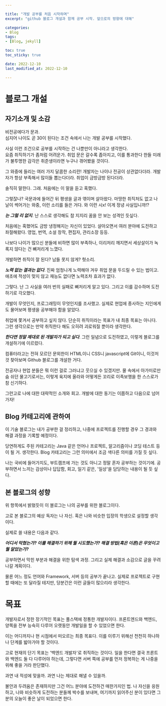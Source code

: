 ```yaml
---

title: "개발 공부를 처음 시작하며"
excerpt: "github 블로그 개설과 함께 공부 시작. 앞으로의 방향에 대해"

categories:
- Blog
tags:
- [Blog, jekyll]

toc: true
toc_sticky: true

date: 2022-12-10
last_modified_at: 2022-12-10

---
```


# 블로그 개설

## 자기소개 및 소감
비전공에다가 문과.  
심지어 나이도 곧 30이 된다는 조건 속에서 나는 개발 공부를 시작했다.

사실 이런 조건으로 공부를 시작하는 건 나뿐만이 아니라고 생각한다.  
요즘 취직하기가 좀처럼 어려운가.
취업 문은 갈수록 좁아지고, 이를 통과한다 한들 미래가 불투명한 감각은 취준생이라면 누구나 겪어봤을 것이다.

그 와중에 들리는 여러 가지 달콤한 소리란!
개발자는 나이나 전공이 상관없다더라.
개발자가 항상 부족해서 많이들 뽑는다더라.
취업이 금방금방 된다더라.


솔직히 말한다.
그래.
처음에는 이 말을 듣고 혹했다.

그렇잖나?
국문과에 들어간 뒤 평생을 글과 엮이며 살아왔다.
마땅한 취직처도 없고 나날이 썩어가는 와중, 이런 소리를 들은 거다.
와 이런 시x! 이게 정녕 사실입니까!?


***는 그럴 리 없지***.
난 스스로 생각해도 참 지지리 꿈을 안 보는 성격인 듯싶다.

처음에는 혹했어도 금방 냉정해지는 자신이 있었다.
살아오면서 여러 분야에 도전하고 좌절해왔다.
영업, 번역, 소설 창작, 편집자, 관리소장 등등.

나보다 나이가 많으신 분들에 비하면 많이 부족하나,
이리저리 깨지면서 세상살이가 녹록지 않다는 건 뼈저리게 느꼈다.

개발하면 취직이 잘 된다? 남들 못지 않게?
헛소리.

***노력 없는 결과는 없다***.
진짜 엄청나게 노력해야 겨우 취업 문을 두드릴 수 있는 법이고.
애초에 적성이 맞지 않고 재능도 없다면 노력조차 효과가 없다.


그렇다.
난 그 사실을 여러 번의 실패로 뼈저리게 알고 있다.
그리고 이를 감수하며 도전하기로 각오했다.

개발이 무엇인지, 프로그래밍이 무엇인지를 조사했고.
실제로 현업에 종사하는 지인에게도 물어보며 평생을 공부해야 함을 알았다.


취업에 쫓겨서 공부하고 싶지 않다.
단순히 취직이라는 목표가 내 최종 목표는 아니다.
그런 생각으로는 만약 취직한다 해도 오히려 괴로워질 뿐이라 생각한다.

***한다면 정말 제대로 된 개발자가 되고 싶다***.
그런 일념으로 도전하였고, 이렇게 블로그를 개설하기에 이르렀다.

컴퓨터라고는 전혀 모르던 문외한이 HTML이니 CSS니 javascript에 Git이니,
이것저것 찾아보며 Github 블로그를 개설한 거다.

전공자나 현업 분들은 뭐 이런 걸로 그러냐고 웃으실 수 있겠지만.
물 속에서 아가미로만 숨 쉬던 물고기로서는,
이렇게 육지에 올라와 어떻게든 꼬리로 이족보행을 한 스스로가 참 신기하다.


그런고로 나에 대한 대략적인 소개와 회고.
개발에 대한 동기는 이쯤하고 다음으로 넘어가자!



## Blog 카테고리에 관하여
이 기술 블로그는 내가 공부한 걸 정리하고,
나중에 프로젝트를 진행할 경우 그 경과와 해결 과정을 기록할 예정이다.

당연하게도 주된 카테고리는 Java 같은 언어나 프로젝트, 알고리즘이나 코딩 테스트 등이 될 거. 생각한다.
Blog 카테고리는 그런 의미에서 조금 색다른 의미를 가질 듯 싶다.

나는 국비에 들어가지도, 부트캠프에 가는 것도 아니고 정말 혼자 공부하는 것이기에.
공부하면서 느끼는 감상이나 답답함, 회고, 일기 같은, '일상'을 담당하는 내용이 될 듯 싶다.


## 본 블로그의 성향
위 항목에서 밝혔듯이 이 블로그는 나의 공부를 위한 블로그이다.

고로 본 블로그의 예상 독자는 나 자신.
혹은 나와 비슷한 입장의 학생으로 설정할 생각이다.

실제로 쓸 내용은 다음과 같다.

***어디서 막혔는가?
이를 해결하기 위해 뭘 시도했는가?
해결 방법(혹은 이론)은 무엇이고 뭘 알았는가?***

공부하면서 막힌 부분과 해결을 위한 탐색 과정.
그리고 실제 해결과 소감으로 글을 꾸려나갈 계획이다.

물론 어느 정도 언어와 Framework, 서버 등의 공부가 끝나고.
실제로 프로젝트로 구현할 때에는 또 달라질 테지만,
당분간은 이런 글들이 많으리라 생각한다.


# 목표
개발자로서 정한 장기적인 목표는 풀스택에 정통한 개발자이다.
프론트엔드와 백엔드, 양쪽을 전부 능숙히 다루어 오랫동안 개발일을 할 수 있었으면 한다.

이는 어디까지나 현 시점에서 떠오르는 최종 목표다.
이를 이루기 위해선 천천히 하나하나 단계를 밟아가야 할 것이다.

고로 현재의 단기 목표는 '백엔드 개발자'로 취직하는 것이다.
일을 한다면 결국 프론트와 백엔드 둘 다 다루어야 하는데,
그렇다면 서버 쪽에 공부를 먼저 정복하는 게 나중을 위해 좋을 거라 판단했다.


과연 내 적성에 맞을까.
과연 나는 제대로 해낼 수 있을까.

불안과 두려움은 존재하지만 그건 어느 분야에 도전하건 매한가지인 법.
나 자신을 응원하고, 나와 비슷하게 도전하는 분들께 박수를 보내며,
여기까지 읽어주신 분이 있다면 그 분의 오늘이 좋은 날이 되었으면 한다.
